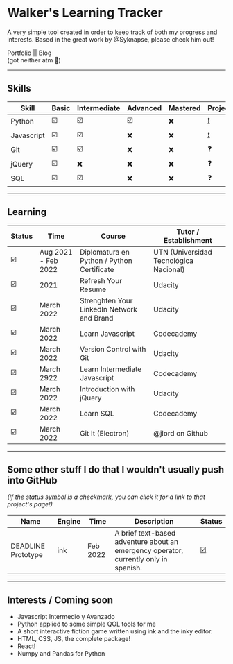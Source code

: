 # Walker's Learning Tracker
 A very simple tool created in order to keep track of both my progress and interests. Based in the great work by @Syknapse, please check him out!

Portfolio || Blog <br>
(got neither atm :woozy_face:)
___
## Skills
| Skill      | Basic                   | Intermediate            | Advanced                | Mastered | Project(s)                                                                        |
| ---------- | ----------------------- | ----------------------- | ----------------------- | -------- | --------------------------------------------------------------------------------- |
| Python     | :ballot_box_with_check: | :ballot_box_with_check: | :ballot_box_with_check: | :x:      | [:exclamation:](https://github.com/WalkerMillgress/Python-Sorter-App)             |
| Javascript | :ballot_box_with_check: | :ballot_box_with_check: | :x:                     | :x:      | [:exclamation:](https://github.com/WalkerMillgress/AttorneyOnline-char.ini-Maker) |
| Git        | :ballot_box_with_check: | :ballot_box_with_check: | :x:                     | :x:      | :question:                                                                        |
| jQuery     | :ballot_box_with_check: | :x:                     | :x:                     | :x:      | :question:                                                                        |
| SQL        | :ballot_box_with_check: | :ballot_box_with_check: | :x:                     | :x:      | :question:                                                                                  |
___
## Learning
| Status                  | Time                | Course                                     | Tutor / Establishment                  |
| ----------------------- | ------------------- | ------------------------------------------ | -------------------------------------- |
| :ballot_box_with_check: | Aug 2021 - Feb 2022 | Diplomatura en Python / Python Certificate | UTN (Universidad Tecnológica Nacional) |
| :ballot_box_with_check: | 2021                | Refresh Your Resume                        | Udacity                                |
| :ballot_box_with_check: | March 2022          | Strenghten Your LinkedIn Network and Brand | Udacity                                |
| :ballot_box_with_check: | March 2022          | Learn Javascript                           | Codecademy                             |
| :ballot_box_with_check: | March 2022          | Version Control with Git                   | Udacity                                |
| :ballot_box_with_check: | March 2922          | Learn Intermediate Javascript              | Codecademy                             |
| :ballot_box_with_check: | March 2022          | Introduction with jQuery                   | Udacity                                |
| :ballot_box_with_check: | March 2022          | Learn SQL                                  | Codecademy                             |
| :ballot_box_with_check: | March 2022          | Git It (Electron)                          | @jlord on Github                                       |
___
## Some other stuff I do that I wouldn't usually push into GitHub
*(If the status symbol is a checkmark, you can click it for a link to that project's page!)*

| Name               | Engine | Time     | Description                                                                          | Status                                                            |
| ------------------ | ------ | -------- | ------------------------------------------------------------------------------------ | ----------------------------------------------------------------- |
| DEADLINE Prototype | ink    | Feb 2022 | A brief text-based adventure about an emergency operator, currently only in spanish. | [:ballot_box_with_check:](https://1ksteps.itch.io/deadline-alpha) |
___
## Interests / Coming soon
- Javascript Intermedio y Avanzado
- Python applied to some simple QOL tools for me
- A short interactive fiction game written using ink and the inky editor.
- HTML, CSS, JS, the complete package!
- React!
- Numpy and Pandas for Python